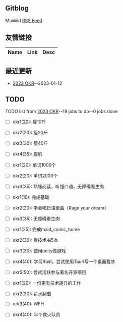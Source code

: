 ## Gitblog
Maiiiiiid
[RSS Feed](https://raw.githubusercontent.com/ParadiseWitch/gitblog/master/feed.xml)
## 友情链接
| Name | Link | Desc | 
 | ---- | ---- | ---- |
## 最近更新
- [2023 OKR](https://github.com/ParadiseWitch/gitblog/issues/1)--2023-01-12
## TODO
TODO list from [2023 OKR](https://github.com/ParadiseWitch/gitblog/issues/1)--19 jobs to do--0 jobs done
- [ ] okr1(20): 瘦10斤
- [ ] okr2(20): 瘦20斤
- [ ] okr3(30): 瘦40斤
- [ ] okr4(35): 腹肌
- [ ] okr1(20): 单词1000个
- [ ] okr2(20): 单词2000个
- [ ] okr3(35): 熟练阅读，听懂口语，无障碍看生肉
- [ ] okr1(10): 完成基础
- [ ] okr2(20): 学会唱日语歌曲（Rage your dream）
- [ ] okr3(35): 无障碍看生肉
- [ ] okr1(25): 完成maid_comic_home
- [ ] okr2(30): 看技术书5本
- [ ] okr3(30): 使用unity做游戏
- [ ] okr4(40): 学习Rust，尝试使用Tauri写一个桌面程序
- [ ] okr5(50): 尝试活跃参与著名开源项目
- [ ] okr1(20): 一份更有技术提升的工作
- [ ] okr2(30): 薪水翻倍
- [ ] ork3(40): WFH
- [ ] okr4(40): 半个救火队员

